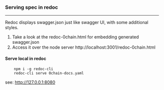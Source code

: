 ### Serving spec in redoc
-------------------------
   Redoc displays swagger.json just like swagger UI, with some additional styles.
   1. Take a look at the redoc-0chain.html for embedding generated swagger.json
   2. Access it over the node server http://localhost:3001/redoc-0chain.html

#### Serve local in redoc

```shell
    npm i -g redoc-cli
    redoc-cli serve 0chain-docs.yaml
```
see: http://127.0.0.1:8080

